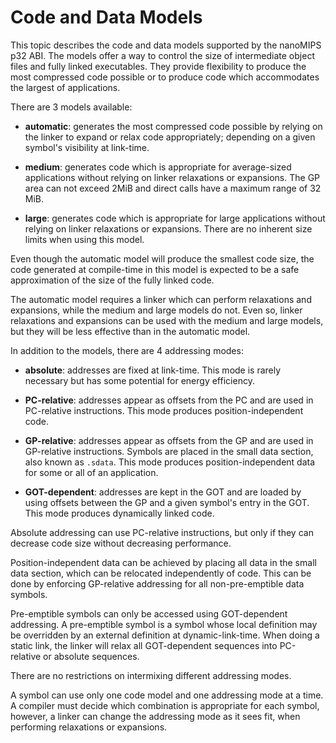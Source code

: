 # Code and Data Models

This topic describes the code and data models supported by the nanoMIPS p32 ABI. The models offer a way to control the size of intermediate object files and fully linked executables. They provide flexibility to produce the most compressed code possible or to produce code which accommodates the largest of applications. 

There are 3 models available:

* **automatic**: generates the most compressed code possible by relying on the linker to expand or relax code appropriately; depending on a given symbol's visibility at link-time.

* **medium**: generates code which is appropriate for average-sized applications without relying on linker relaxations or expansions. The GP area can not exceed 2MiB and direct calls have a maximum range of 32 MiB.

* **large**: generates code which is appropriate for large applications without relying on linker relaxations or expansions. There are no inherent size limits when using this model.

Even though the automatic model will produce the smallest code size, the code generated at compile-time in this model is expected to be a safe approximation of the size of the fully linked code.

The automatic model requires a linker which can perform relaxations and expansions, while the medium and large models do not. Even so, linker relaxations and expansions can be used with the medium and large models, but they will be less effective than in the automatic model.

In addition to the models, there are 4 addressing modes:

* **absolute**: addresses are fixed at link-time. This mode is rarely necessary but has some potential for energy efficiency.
 
* **PC-relative**: addresses appear as offsets from the PC and are used in PC-relative instructions. This mode produces position-independent code.
 
* **GP-relative**: addresses appear as offsets from the GP and are used in GP-relative instructions. Symbols are placed in the small data section, also known as `.sdata`. This mode produces position-independent data for some or all of an application.

* **GOT-dependent**: addresses are kept in the GOT and are loaded by using offsets between the GP and a given symbol's entry in the GOT. This mode produces dynamically linked code.

Absolute addressing can use PC-relative instructions, but only if they can decrease code size without decreasing performance.

Position-independent data can be achieved by placing all data in the small data section, which can be relocated independently of code. This can be done by enforcing GP-relative addressing for all non-pre-emptible data symbols.

Pre-emptible symbols can only be accessed using GOT-dependent addressing. A pre-emptible symbol is a symbol whose local definition may be overridden by an external definition at dynamic-link-time. When doing a static link, the linker will relax all GOT-dependent sequences into PC-relative or absolute sequences.

There are no restrictions on intermixing different addressing modes.

A symbol can use only one code model and one addressing mode at a time. A compiler must decide which combination is appropriate for each symbol, however, a linker can change the addressing mode as it sees fit, when performing relaxations or expansions.
